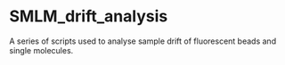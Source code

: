 # SMLM_drift_analysis
A series of scripts used to analyse sample drift of fluorescent beads and single molecules.

